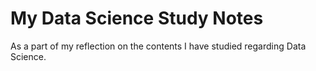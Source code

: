 # My Data Science Study Notes
As a part of my reflection on the contents I have studied regarding Data Science.
